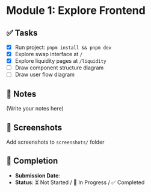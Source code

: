 # Module 1: Explore Frontend

## ✅ Tasks

-   [x] Run project: `pnpm install && pnpm dev`
-   [x] Explore swap interface at `/`
-   [x] Explore liquidity pages at `/liquidity`
-   [ ] Draw component structure diagram
-   [ ] Draw user flow diagram

## 📝 Notes

(Write your notes here)

## 📸 Screenshots

Add screenshots to `screenshots/` folder

## 📅 Completion

-   **Submission Date**:
-   **Status**: ⏳ Not Started / 🚧 In Progress / ✅ Completed
